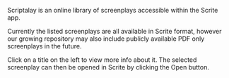 Scriptalay is an online library of screenplays accessible within the Scrite app. 

Currently the listed screenplays are all available in Scrite format, however our growing repository may also include publicly available PDF only screenplays in the future.

Click on a title on the left to view more info about it. The selected screenplay can then be opened in Scrite by clicking the Open button.
